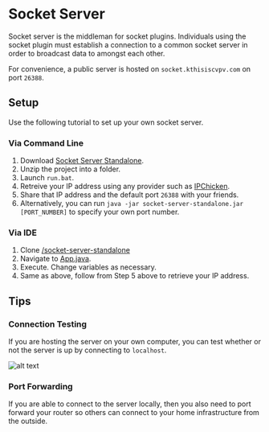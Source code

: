 # Socket Server

Socket server is the middleman for socket plugins. Individuals using the socket plugin must establish a connection to a common socket server in order to broadcast data to amongst each other.

For convenience, a public server is hosted on ``socket.kthisiscvpv.com`` on port ``26388``.

## Setup

Use the following tutorial to set up your own socket server.

### Via Command Line

1. Download [Socket Server Standalone](https://github.com/kThisIsCvpv/bexternalplugins/releases/download/2.0.7/socket-server-standalone.zip).
2. Unzip the project into a folder.
3. Launch ``run.bat``.
4. Retreive your IP address using any provider such as [IPChicken](https://www.ipchicken.com/).
5. Share that IP address and the default port ``26388`` with your friends.
6. Alternatively, you can run ``java -jar socket-server-standalone.jar [PORT_NUMBER]`` to specify your own port number.

### Via IDE

1. Clone [/socket-server-standalone](./)
2. Navigate to [App.java](./src/com/kthisiscvpv/App.java).
3. Execute. Change variables as necessary.
4. Same as above, follow from Step 5 above to retrieve your IP address.

## Tips

### Connection Testing

If you are hosting the server on your own computer, you can test whether or not the server is up by connecting to ``localhost``.

![alt text](https://kthisiscvpv.com/S79X4GrQnyU7I60J7Y.png)

### Port Forwarding

If you are able to connect to the server locally, then you also need to port forward your router so others can connect to your home infrastructure from the outside.
